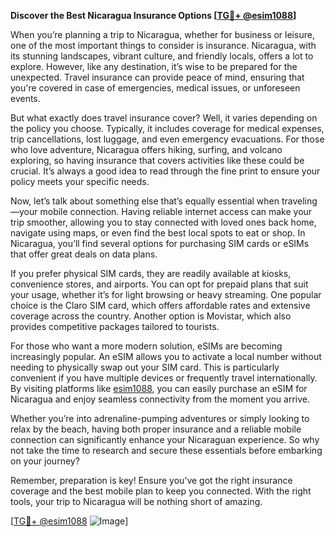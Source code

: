 **Discover the Best Nicaragua Insurance Options [[TG💪+ @esim1088](https://t.me/s/esim1088)]**

When you’re planning a trip to Nicaragua, whether for business or leisure, one of the most important things to consider is insurance. Nicaragua, with its stunning landscapes, vibrant culture, and friendly locals, offers a lot to explore. However, like any destination, it’s wise to be prepared for the unexpected. Travel insurance can provide peace of mind, ensuring that you're covered in case of emergencies, medical issues, or unforeseen events.

But what exactly does travel insurance cover? Well, it varies depending on the policy you choose. Typically, it includes coverage for medical expenses, trip cancellations, lost luggage, and even emergency evacuations. For those who love adventure, Nicaragua offers hiking, surfing, and volcano exploring, so having insurance that covers activities like these could be crucial. It’s always a good idea to read through the fine print to ensure your policy meets your specific needs.

Now, let’s talk about something else that’s equally essential when traveling—your mobile connection. Having reliable internet access can make your trip smoother, allowing you to stay connected with loved ones back home, navigate using maps, or even find the best local spots to eat or shop. In Nicaragua, you’ll find several options for purchasing SIM cards or eSIMs that offer great deals on data plans.

If you prefer physical SIM cards, they are readily available at kiosks, convenience stores, and airports. You can opt for prepaid plans that suit your usage, whether it’s for light browsing or heavy streaming. One popular choice is the Claro SIM card, which offers affordable rates and extensive coverage across the country. Another option is Movistar, which also provides competitive packages tailored to tourists.

For those who want a more modern solution, eSIMs are becoming increasingly popular. An eSIM allows you to activate a local number without needing to physically swap out your SIM card. This is particularly convenient if you have multiple devices or frequently travel internationally. By visiting platforms like [esim1088](https://t.me/s/esim1088), you can easily purchase an eSIM for Nicaragua and enjoy seamless connectivity from the moment you arrive.

Whether you’re into adrenaline-pumping adventures or simply looking to relax by the beach, having both proper insurance and a reliable mobile connection can significantly enhance your Nicaraguan experience. So why not take the time to research and secure these essentials before embarking on your journey?

Remember, preparation is key! Ensure you’ve got the right insurance coverage and the best mobile plan to keep you connected. With the right tools, your trip to Nicaragua will be nothing short of amazing.

[[TG💪+ @esim1088](https://t.me/s/esim1088) ![Image](https://i.postimg.cc/Y0z9fWf4/image.png)]
